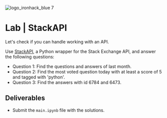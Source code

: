 ![logo_ironhack_blue 7](https://user-images.githubusercontent.com/23629340/40541063-a07a0a8a-601a-11e8-91b5-2f13e4e6b441.png)
# Lab | StackAPI
Let's check if you can handle working with an API. 

Use [StackAPI](https://stackapi.readthedocs.io/en/latest/), a Python wrapper for the Stack Exchange API, and answer the following questions:

* Question 1: Find the questions and answers of last month.
* Question 2: Find the most voted question today with at least a score of 5 and tagged with 'python'. 
* Question 3: Find the answers with id 6784 and 6473.

## Deliverables
- Submit the `main.ipynb` file with the solutions. 
